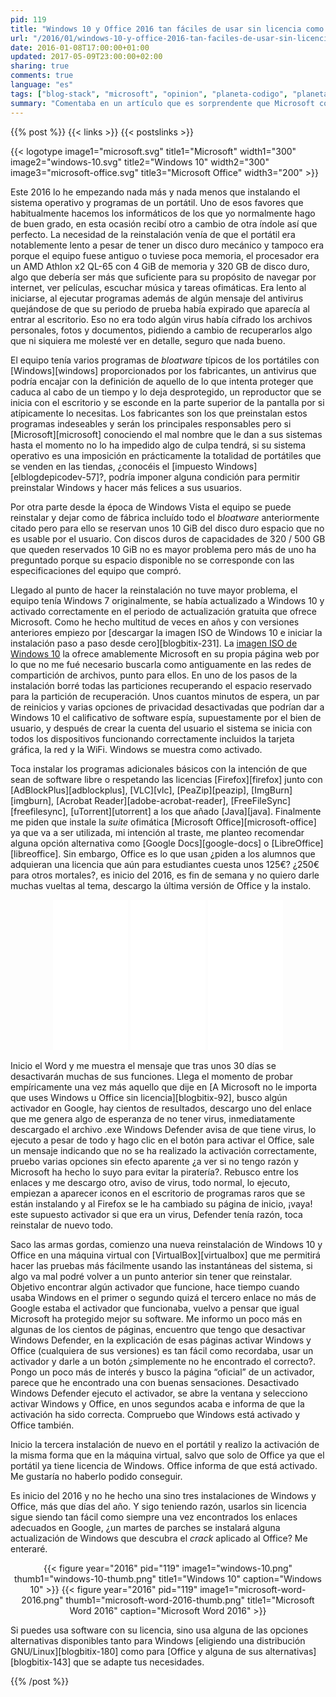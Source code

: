 ```yaml
---
pid: 119
title: "Windows 10 y Office 2016 tan fáciles de usar sin licencia como siempre"
url: "/2016/01/windows-10-y-office-2016-tan-faciles-de-usar-sin-licencia-como-siempre/"
date: 2016-01-08T17:00:00+01:00
updated: 2017-05-09T23:00:00+02:00
sharing: true
comments: true
language: "es"
tags: ["blog-stack", "microsoft", "opinion", "planeta-codigo", "planeta-linux"]
summary: "Comentaba en un artículo que es sorprendente que Microsoft con la capacidad que tiene y estando los dispositivos conectados a internet mayoritariamente no sea capaz de evitar usar su software sin licencia. Estoy a punto de ver si con Windows 10 y Office 2016 sigue siendo tan fácil como siempre. También tendré una muestra de la injusta fama de Windows pero que permite Microsoft por el _bloatware_ que preinstalan los fabricantes de dispositivos con su sistema operativo."
---
```


{{% post %}}
{{< links >}}
{{< postslinks >}}

{{< logotype image1="microsoft.svg" title1="Microsoft" width1="300" image2="windows-10.svg" title2="Windows 10" width2="300" image3="microsoft-office.svg" title3="Microsoft Office" width3="200" >}}

Este 2016 lo he empezando nada más y nada menos que instalando el sistema operativo y programas de un portátil. Uno de esos favores que habitualmente hacemos los informáticos de los que yo normalmente hago de buen grado, en esta ocasión recibí otro a cambio de otra índole así que perfecto. La necesidad de la reinstalación venía de que el portátil era notablemente lento a pesar de tener un disco duro mecánico y tampoco era porque el equipo fuese antiguo o tuviese poca memoria, el procesador era un AMD Athlon x2 QL-65 con 4 GiB de memoria y 320 GB de disco duro, algo que debería ser más que suficiente para su propósito de navegar por internet, ver películas, escuchar música y tareas ofimáticas. Era lento al iniciarse, al ejecutar programas además de algún mensaje del antivirus quejándose de que su periodo de prueba había expirado que aparecía al entrar al escritorio. Eso no era todo algún virus había cifrado los archivos personales, fotos y documentos, pidiendo a cambio de recuperarlos algo que ni siquiera me molesté ver en detalle, seguro que nada bueno.

El equipo tenía varios programas de _bloatware_ típicos de los portátiles con [Windows][windows] proporcionados por los fabricantes, un antivirus que podría encajar con la definición de aquello de lo que intenta proteger que caduca al cabo de un tiempo y lo deja desprotegido, un reproductor que se inicia con el escritorio y se esconde en la parte superior de la pantalla por si atípicamente lo necesitas. Los fabricantes son los que preinstalan estos programas indeseables y serán los principales responsables pero si [Microsoft][microsoft] conociendo el mal nombre que le dan a sus sistemas hasta el momento no lo ha impedido algo de culpa tendrá, si su sistema operativo es una imposición en prácticamente la totalidad de portátiles que se venden en las tiendas, ¿conocéis el [impuesto Windows][elblogdepicodev-57]?, podría imponer alguna condición para permitir preinstalar Windows y hacer más felices a sus usuarios.

Por otra parte desde la época de Windows Vista el equipo se puede reinstalar y dejar como de fábrica incluído todo el _bloatware_ anteriormente citado pero para ello se reservan unos 10 GiB del disco duro espacio que no es usable por el usuario. Con discos duros de capacidades de 320 / 500 GB que queden reservados 10 GiB no es mayor problema pero más de uno ha preguntado porque su espacio disponible no se corresponde con las especificaciones del equipo que compró.

Llegado al punto de hacer la reinstalación no tuve mayor problema, el equipo tenía Windows 7 originalmente, se había actualizado a Windows 10 y activado correctamente en el periodo de actualización gratuita que ofrece Microsoft. Como he hecho multitud de veces en años y con versiones anteriores empiezo por [descargar la imagen ISO de Windows 10 e iniciar la instalación paso a paso desde cero][blogbitix-231]. La [imagen ISO de Windows 10](https://www.microsoft.com/es-es/software-download/windows10) la ofrece amablemente Microsoft en su propia página web por lo que no me fué necesario buscarla como antiguamente en las redes de compartición de archivos, punto para ellos. En uno de los pasos de la instalación borré todas las particiones recuperando el espacio reservado para la partición de recuperación. Unos cuantos minutos de espera, un par de reinicios y varias opciones de privacidad desactivadas que podrían dar a Windows 10 el calificativo de software espía, supuestamente por el bien de usuario, y después de crear la cuenta del usuario el sistema se inicia con todos los dispositivos funcionando correctamente incluidos la tarjeta gráfica, la red y la WiFi. Windows se muestra como activado.

Toca instalar los programas adicionales básicos con la intención de que sean de software libre o respetando las licencias [Firefox][firefox] junto con [AdBlockPlus][adblockplus], [VLC][vlc], [PeaZip][peazip], [ImgBurn][imgburn], [Acrobat Reader][adobe-acrobat-reader], [FreeFileSync][freefilesync], [uTorrent][utorrent] a los que añado [Java][java]. Finalmente me piden que instale la _suite_ ofimática [Microsoft Office][microsoft-office] ya que va a ser utilizada, mi intención al traste, me planteo recomendar alguna opción alternativa como [Google Docs][google-docs] o [LibreOffice][libreoffice]. Sin embargo, Office es lo que usan ¿piden a los alumnos que adquieran una licencia que aún para estudiantes cuesta unos 125€? ¿250€ para otros mortales?, es inicio del 2016, es fin de semana y no quiero darle muchas vueltas al tema, descargo la última versión de Office y la instalo.

<div class="media-amazon" style="text-align: center;">
    <iframe style="width:120px;height:240px;" marginwidth="0" marginheight="0" scrolling="no" frameborder="0" src="//rcm-eu.amazon-adsystem.com/e/cm?lt1=_blank&bc1=000000&IS2=1&bg1=FFFFFF&fc1=000000&lc1=0000FF&t=blobit-21&o=30&p=8&l=as4&m=amazon&f=ifr&ref=as_ss_li_til&asins=B01019TBFO&linkId=cd34e38c16f0643882e1dc753d6ef77d&internal=1"></iframe>
    <iframe style="width:120px;height:240px;" marginwidth="0" marginheight="0" scrolling="no" frameborder="0" src="//rcm-eu.amazon-adsystem.com/e/cm?lt1=_blank&bc1=000000&IS2=1&bg1=FFFFFF&fc1=000000&lc1=0000FF&t=blobit-21&o=30&p=8&l=as4&m=amazon&f=ifr&ref=as_ss_li_til&asins=B00HC6QQQM&linkId=762b16ff0b7f340317343dc4a24097ab&internal=1"></iframe>
    <iframe style="width:120px;height:240px;" marginwidth="0" marginheight="0" scrolling="no" frameborder="0" src="//rcm-eu.amazon-adsystem.com/e/cm?lt1=_blank&bc1=000000&IS2=1&bg1=FFFFFF&fc1=000000&lc1=0000FF&t=blobit-21&o=30&p=8&l=as4&m=amazon&f=ifr&ref=as_ss_li_til&asins=B01FNRXAZG&linkId=1f45d19184a5ea936b680670062a7fad&internal=1"></iframe>
</div>

Inicio el Word y me muestra el mensaje que tras unos 30 días se desactivarán muchas de sus funciones. Llega el momento de probar empíricamente una vez más aquello que dije en [A Microsoft no le importa que uses Windows u Office sin licencia][blogbitix-92], busco algún activador en Google, hay cientos de resultados, descargo uno del enlace que me genera algo de esperanza de no tener virus, inmediatamente descargado el archivo .exe Windows Defender avisa de que tiene virus, lo ejecuto a pesar de todo y hago clic en el botón para activar el Office, sale un mensaje indicando que no se ha realizado la activación correctamente, pruebo varias opciones sin efecto aparente ¿a ver si no tengo razón y Microsoft ha hecho lo suyo para evitar la piratería?. Rebusco entre los enlaces y me descargo otro, aviso de virus, todo normal, lo ejecuto, empiezan a aparecer iconos en el escritorio de programas raros que se están instalando y al Firefox se le ha cambiado su página de inicio, ¡vaya! este supuesto activador si que era un virus, Defender tenía razón, toca reinstalar de nuevo todo.

Saco las armas gordas, comienzo una nueva reinstalación de Windows 10 y Office en una máquina virtual con [VirtualBox][virtualbox] que me permitirá hacer las pruebas más fácilmente usando las instantáneas del sistema, si algo va mal podré volver a un punto anterior sin tener que reinstalar. Objetivo encontrar algún activador que funcione, hace tiempo cuando usaba Windows en el primer o segundo quizá el tercero enlace no más de Google estaba el activador que funcionaba, vuelvo a pensar que igual Microsoft ha protegido mejor su software. Me informo un poco más en algunas de los cientos de páginas, encuentro que tengo que desactivar Windows Defender, en la explicación de esas páginas activar Windows y Office (cualquiera de sus versiones) es tan fácil como recordaba, usar un activador y darle a un botón ¿simplemente no he encontrado el correcto?. Pongo un poco más de interés y busco la página “oficial” de un activador, parece que he encontrado una con buenas sensaciones. Desactivado Windows Defender ejecuto el activador, se abre la ventana y selecciono activar Windows y Office, en unos segundos acaba e informa de que la activación ha sido correcta. Compruebo que Windows está activado y Office también.

Inicio la tercera instalación de nuevo en el portátil y realizo la activación de la misma forma que en la máquina virtual, salvo que solo de Office ya que el portátil ya tiene licencia de Windows. Office informa de que está activado. Me gustaría no haberlo podido conseguir.

Es inicio del 2016 y no he hecho una sino tres instalaciones de Windows y Office, más que días del año. Y sigo teniendo razón, usarlos sin licencia sigue siendo tan fácil como siempre una vez encontrados los enlaces adecuados en Google, ¿un martes de parches se instalará alguna actualización de Windows que descubra el _crack_ aplicado al Office? Me enteraré.

<div class="media" style="text-align: center;">
    {{< figure year="2016" pid="119"
        image1="windows-10.png" thumb1="windows-10-thumb.png" title1="Windows 10"
        caption="Windows 10" >}}
    {{< figure year="2016" pid="119"
        image1="microsoft-word-2016.png" thumb1="microsoft-word-2016-thumb.png" title1="Microsoft Word 2016"
        caption="Microsoft Word 2016" >}}
</div>

Si puedes usa software con su licencia, sino usa alguna de las opciones alternativas disponibles tanto para Windows [eligiendo una distribución GNU/Linux][blogbitix-180] como para [Office y alguna de sus alternativas][blogbitix-143] que se adapte tus necesidades.

{{% /post %}}
